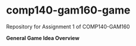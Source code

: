 # comp140-gam160-game
Repository for Assignment 1 of COMP140-GAM160

**General Game Idea Overview**



